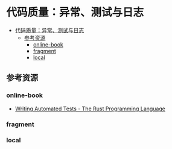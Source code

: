 # 代码质量：异常、测试与日志

<!--ts-->
* [代码质量：异常、测试与日志](#代码质量异常测试与日志)
   * [参考资源](#参考资源)
      * [online-book](#online-book)
      * [fragment](#fragment)
      * [local](#local)

<!-- Created by https://github.com/ekalinin/github-markdown-toc -->
<!-- Added by: kuanhsiaokuo, at: Tue Jun 28 14:45:31 CST 2022 -->

<!--te-->

## 参考资源

### online-book

- [Writing Automated Tests - The Rust Programming Language](https://doc.rust-lang.org/book/ch11-00-testing.html)

### fragment

### local
